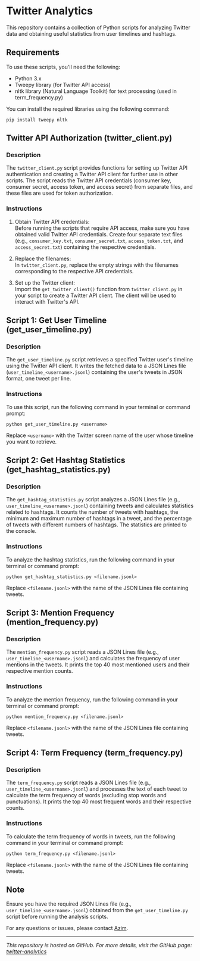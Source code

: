 # Twitter Analytics

This repository contains a collection of Python scripts for analyzing Twitter data and obtaining useful statistics from user timelines and hashtags.

## Requirements

To use these scripts, you'll need the following:

- Python 3.x
- Tweepy library (for Twitter API access)
- nltk library (Natural Language Toolkit) for text processing (used in term_frequency.py)

You can install the required libraries using the following command:

```
pip install tweepy nltk
```

## Twitter API Authorization (twitter_client.py)

### Description

The `twitter_client.py` script provides functions for setting up Twitter API authentication and creating a Twitter API client for further use in other scripts. The script reads the Twitter API credentials (consumer key, consumer secret, access token, and access secret) from separate files, and these files are used for token authorization.

### Instructions

1. Obtain Twitter API credentials:  
   Before running the scripts that require API access, make sure you have obtained valid Twitter API credentials. Create four separate text files (e.g., `consumer_key.txt`, `consumer_secret.txt`, `access_token.txt`, and `access_secret.txt`) containing the respective credentials.

2. Replace the filenames:  
   In `twitter_client.py`, replace the empty strings with the filenames corresponding to the respective API credentials.

3. Set up the Twitter client:  
   Import the `get_twitter_client()` function from `twitter_client.py` in your script to create a Twitter API client. The client will be used to interact with Twitter's API.

## Script 1: Get User Timeline (get_user_timeline.py)

### Description

The `get_user_timeline.py` script retrieves a specified Twitter user's timeline using the Twitter API client. It writes the fetched data to a JSON Lines file (`user_timeline_<username>.jsonl`) containing the user's tweets in JSON format, one tweet per line.

### Instructions

To use this script, run the following command in your terminal or command prompt:

```
python get_user_timeline.py <username>
```

Replace `<username>` with the Twitter screen name of the user whose timeline you want to retrieve.

## Script 2: Get Hashtag Statistics (get_hashtag_statistics.py)

### Description

The `get_hashtag_statistics.py` script analyzes a JSON Lines file (e.g., `user_timeline_<username>.jsonl`) containing tweets and calculates statistics related to hashtags. It counts the number of tweets with hashtags, the minimum and maximum number of hashtags in a tweet, and the percentage of tweets with different numbers of hashtags. The statistics are printed to the console.

### Instructions

To analyze the hashtag statistics, run the following command in your terminal or command prompt:

```
python get_hashtag_statistics.py <filename.jsonl>
```

Replace `<filename.jsonl>` with the name of the JSON Lines file containing tweets.

## Script 3: Mention Frequency (mention_frequency.py)

### Description

The `mention_frequency.py` script reads a JSON Lines file (e.g., `user_timeline_<username>.jsonl`) and calculates the frequency of user mentions in the tweets. It prints the top 40 most mentioned users and their respective mention counts.

### Instructions

To analyze the mention frequency, run the following command in your terminal or command prompt:

```
python mention_frequency.py <filename.jsonl>
```

Replace `<filename.jsonl>` with the name of the JSON Lines file containing tweets.

## Script 4: Term Frequency (term_frequency.py)

### Description

The `term_frequency.py` script reads a JSON Lines file (e.g., `user_timeline_<username>.jsonl`) and processes the text of each tweet to calculate the term frequency of words (excluding stop words and punctuations). It prints the top 40 most frequent words and their respective counts.

### Instructions

To calculate the term frequency of words in tweets, run the following command in your terminal or command prompt:

```
python term_frequency.py <filename.jsonl>
```

Replace `<filename.jsonl>` with the name of the JSON Lines file containing tweets.

## Note

Ensure you have the required JSON Lines file (e.g., `user_timeline_<username>.jsonl`) obtained from the `get_user_timeline.py` script before running the analysis scripts.

For any questions or issues, please contact [Azim](mailto:syed.azim.q@gmail).

---
_This repository is hosted on GitHub. For more details, visit the GitHub page: [twitter-analytics](https://github.com/azim-qadri/Twitter-Analytics)_
